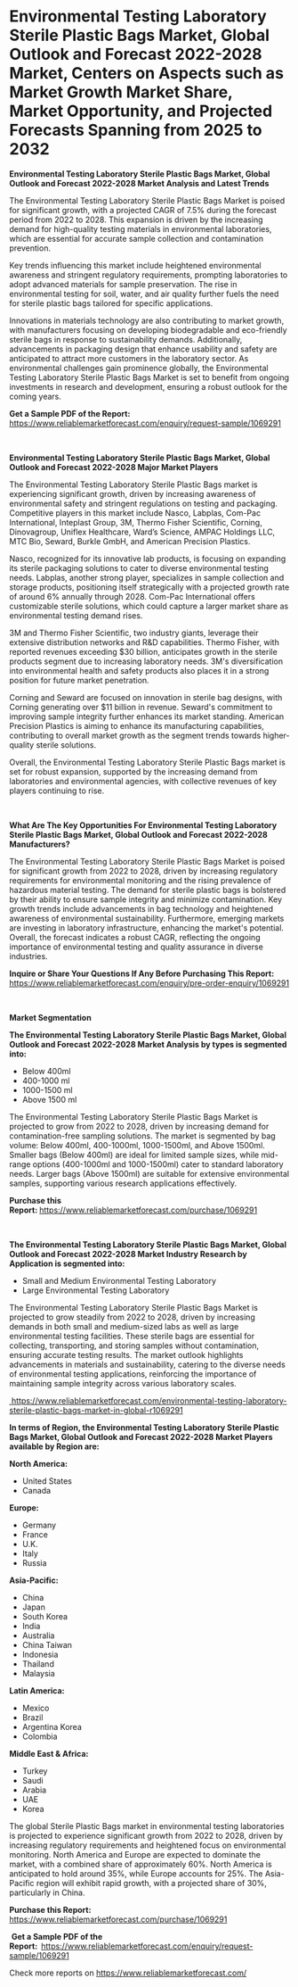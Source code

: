 <p><h1>Environmental Testing Laboratory Sterile Plastic Bags Market, Global Outlook and Forecast 2022-2028 Market, Centers on Aspects such as Market Growth Market Share, Market Opportunity, and Projected Forecasts Spanning from 2025 to 2032</h1></p><p><strong>Environmental Testing Laboratory Sterile Plastic Bags Market, Global Outlook and Forecast 2022-2028 Market Analysis and Latest Trends</strong></p>
<p><p>The Environmental Testing Laboratory Sterile Plastic Bags Market is poised for significant growth, with a projected CAGR of 7.5% during the forecast period from 2022 to 2028. This expansion is driven by the increasing demand for high-quality testing materials in environmental laboratories, which are essential for accurate sample collection and contamination prevention. </p><p>Key trends influencing this market include heightened environmental awareness and stringent regulatory requirements, prompting laboratories to adopt advanced materials for sample preservation. The rise in environmental testing for soil, water, and air quality further fuels the need for sterile plastic bags tailored for specific applications. </p><p>Innovations in materials technology are also contributing to market growth, with manufacturers focusing on developing biodegradable and eco-friendly sterile bags in response to sustainability demands. Additionally, advancements in packaging design that enhance usability and safety are anticipated to attract more customers in the laboratory sector. As environmental challenges gain prominence globally, the Environmental Testing Laboratory Sterile Plastic Bags Market is set to benefit from ongoing investments in research and development, ensuring a robust outlook for the coming years.</p></p>
<p><strong>Get a Sample PDF of the Report:&nbsp;</strong> <a href="https://www.reliablemarketforecast.com/enquiry/request-sample/1069291?utm_campaign=2750&utm_medium=2&utm_source=Github&utm_content=ia&utm_term=21032025&utm_id=environmental-testing-laboratory-sterile-plastic-bags-market-global-outlook-and-forecast-2022-2028">https://www.reliablemarketforecast.com/enquiry/request-sample/1069291</a></p>
<p>&nbsp;</p>
<p><strong>Environmental Testing Laboratory Sterile Plastic Bags Market, Global Outlook and Forecast 2022-2028 Major Market Players</strong></p>
<p><p>The Environmental Testing Laboratory Sterile Plastic Bags market is experiencing significant growth, driven by increasing awareness of environmental safety and stringent regulations on testing and packaging. Competitive players in this market include Nasco, Labplas, Com-Pac International, Inteplast Group, 3M, Thermo Fisher Scientific, Corning, Dinovagroup, Uniflex Healthcare, Ward’s Science, AMPAC Holdings LLC, MTC Bio, Seward, Burkle GmbH, and American Precision Plastics.</p><p>Nasco, recognized for its innovative lab products, is focusing on expanding its sterile packaging solutions to cater to diverse environmental testing needs. Labplas, another strong player, specializes in sample collection and storage products, positioning itself strategically with a projected growth rate of around 6% annually through 2028. Com-Pac International offers customizable sterile solutions, which could capture a larger market share as environmental testing demand rises.</p><p>3M and Thermo Fisher Scientific, two industry giants, leverage their extensive distribution networks and R&D capabilities. Thermo Fisher, with reported revenues exceeding $30 billion, anticipates growth in the sterile products segment due to increasing laboratory needs. 3M's diversification into environmental health and safety products also places it in a strong position for future market penetration.</p><p>Corning and Seward are focused on innovation in sterile bag designs, with Corning generating over $11 billion in revenue. Seward's commitment to improving sample integrity further enhances its market standing. American Precision Plastics is aiming to enhance its manufacturing capabilities, contributing to overall market growth as the segment trends towards higher-quality sterile solutions.</p><p>Overall, the Environmental Testing Laboratory Sterile Plastic Bags market is set for robust expansion, supported by the increasing demand from laboratories and environmental agencies, with collective revenues of key players continuing to rise.</p></p>
<p>&nbsp;</p>
<p><strong>What Are The Key Opportunities For Environmental Testing Laboratory Sterile Plastic Bags Market, Global Outlook and Forecast 2022-2028 Manufacturers?</strong></p>
<p><p>The Environmental Testing Laboratory Sterile Plastic Bags Market is poised for significant growth from 2022 to 2028, driven by increasing regulatory requirements for environmental monitoring and the rising prevalence of hazardous material testing. The demand for sterile plastic bags is bolstered by their ability to ensure sample integrity and minimize contamination. Key growth trends include advancements in bag technology and heightened awareness of environmental sustainability. Furthermore, emerging markets are investing in laboratory infrastructure, enhancing the market's potential. Overall, the forecast indicates a robust CAGR, reflecting the ongoing importance of environmental testing and quality assurance in diverse industries.</p></p>
<p><strong>Inquire or Share Your Questions If Any Before Purchasing This Report:</strong> <a href="https://www.reliablemarketforecast.com/enquiry/pre-order-enquiry/1069291?utm_campaign=2750&utm_medium=2&utm_source=Github&utm_content=ia&utm_term=21032025&utm_id=environmental-testing-laboratory-sterile-plastic-bags-market-global-outlook-and-forecast-2022-2028">https://www.reliablemarketforecast.com/enquiry/pre-order-enquiry/1069291</a></p>
<p>&nbsp;</p>
<p><strong>Market Segmentation</strong></p>
<p><strong>The Environmental Testing Laboratory Sterile Plastic Bags Market, Global Outlook and Forecast 2022-2028 Market Analysis by types is segmented into:</strong></p>
<p><ul><li>Below 400ml</li><li>400-1000 ml</li><li>1000-1500 ml</li><li>Above 1500 ml</li></ul></p>
<p><p>The Environmental Testing Laboratory Sterile Plastic Bags Market is projected to grow from 2022 to 2028, driven by increasing demand for contamination-free sampling solutions. The market is segmented by bag volume: Below 400ml, 400-1000ml, 1000-1500ml, and Above 1500ml. Smaller bags (Below 400ml) are ideal for limited sample sizes, while mid-range options (400-1000ml and 1000-1500ml) cater to standard laboratory needs. Larger bags (Above 1500ml) are suitable for extensive environmental samples, supporting various research applications effectively.</p></p>
<p><strong>Purchase this Report:&nbsp;</strong><a href="https://www.reliablemarketforecast.com/purchase/1069291?utm_campaign=2750&utm_medium=2&utm_source=Github&utm_content=ia&utm_term=21032025&utm_id=environmental-testing-laboratory-sterile-plastic-bags-market-global-outlook-and-forecast-2022-2028">https://www.reliablemarketforecast.com/purchase/1069291</a></p>
<p>&nbsp;</p>
<p><strong>The Environmental Testing Laboratory Sterile Plastic Bags Market, Global Outlook and Forecast 2022-2028 Market Industry Research by Application is segmented into:</strong></p>
<p><ul><li>Small and Medium Environmental Testing Laboratory</li><li>Large Environmental Testing Laboratory</li></ul></p>
<p><p>The Environmental Testing Laboratory Sterile Plastic Bags Market is projected to grow steadily from 2022 to 2028, driven by increasing demands in both small and medium-sized labs as well as large environmental testing facilities. These sterile bags are essential for collecting, transporting, and storing samples without contamination, ensuring accurate testing results. The market outlook highlights advancements in materials and sustainability, catering to the diverse needs of environmental testing applications, reinforcing the importance of maintaining sample integrity across various laboratory scales.</p></p>
<p><a href="https://www.reliablemarketforecast.com/environmental-testing-laboratory-sterile-plastic-bags-market-in-global-r1069291?utm_campaign=2750&utm_medium=2&utm_source=Github&utm_content=ia&utm_term=21032025&utm_id=environmental-testing-laboratory-sterile-plastic-bags-market-global-outlook-and-forecast-2022-2028">&nbsp;https://www.reliablemarketforecast.com/environmental-testing-laboratory-sterile-plastic-bags-market-in-global-r1069291</a></p>
<p><strong>In terms of Region, the Environmental Testing Laboratory Sterile Plastic Bags Market, Global Outlook and Forecast 2022-2028 Market Players available by Region are:</strong></p>
<p>
    <p> <strong> North America: </strong>
        <ul>
            <li>United States</li>
            <li>Canada</li>
        </ul>
        </p> 
    <p> <strong> Europe: </strong>
        <ul>
            <li>Germany</li>
            <li>France</li>
            <li>U.K.</li>
            <li>Italy</li>
            <li>Russia</li>
        </ul>
        </p> 
    <p> <strong> Asia-Pacific: </strong>
        <ul>
            <li>China</li>
            <li>Japan</li>
            <li>South Korea</li>
            <li>India</li>
            <li>Australia</li>
            <li>China Taiwan</li>
            <li>Indonesia</li>
            <li>Thailand</li>
            <li>Malaysia</li>
        </ul>
        </p> 
    <p> <strong> Latin America: </strong>
        <ul>
            <li>Mexico</li>
            <li>Brazil</li>
            <li>Argentina Korea</li>
            <li>Colombia</li>
        </ul>
        </p> 
    <p> <strong> Middle East & Africa: </strong>
        <ul>
            <li>Turkey</li>
            <li>Saudi</li>
            <li>Arabia</li>
            <li>UAE</li>
            <li>Korea</li>
        </ul>
    </p>
    </p>
<p><p>The global Sterile Plastic Bags market in environmental testing laboratories is projected to experience significant growth from 2022 to 2028, driven by increasing regulatory requirements and heightened focus on environmental monitoring. North America and Europe are expected to dominate the market, with a combined share of approximately 60%. North America is anticipated to hold around 35%, while Europe accounts for 25%. The Asia-Pacific region will exhibit rapid growth, with a projected share of 30%, particularly in China.</p></p>
<p><strong>Purchase this Report: </strong><a href="https://www.reliablemarketforecast.com/purchase/1069291?utm_campaign=2750&utm_medium=2&utm_source=Github&utm_content=ia&utm_term=21032025&utm_id=environmental-testing-laboratory-sterile-plastic-bags-market-global-outlook-and-forecast-2022-2028">https://www.reliablemarketforecast.com/purchase/1069291</a></p>
<p>&nbsp;<strong>Get a Sample PDF of the Report:&nbsp;&nbsp;</strong><a href="https://www.reliablemarketforecast.com/enquiry/request-sample/1069291?utm_campaign=2750&utm_medium=2&utm_source=Github&utm_content=ia&utm_term=21032025&utm_id=environmental-testing-laboratory-sterile-plastic-bags-market-global-outlook-and-forecast-2022-2028">https://www.reliablemarketforecast.com/enquiry/request-sample/1069291</a></p>
<p><strong></strong></p>
<p>Check more reports on <a href="https://www.reliablemarketforecast.com/?utm_campaign=2750&utm_medium=2&utm_source=Github&utm_content=ia&utm_term=21032025&utm_id=environmental-testing-laboratory-sterile-plastic-bags-market-global-outlook-and-forecast-2022-2028">https://www.reliablemarketforecast.com/</a></p>